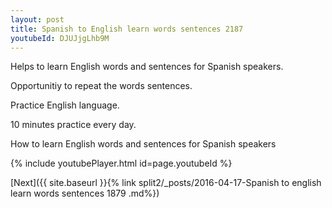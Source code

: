```yaml
---
layout: post
title: Spanish to English learn words sentences 2187 
youtubeId: DJUJjgLhb9M
---
```

 
 
Helps to learn English words and sentences for Spanish speakers.

Opportunitiy to repeat the words sentences. 

Practice English language. 
 
10 minutes practice every day. 
 
How to learn English words and sentences for Spanish speakers 
 
{% include youtubePlayer.html id=page.youtubeId %}
 
 
[Next]({{ site.baseurl }}{% link  split2/_posts/2016-04-17-Spanish to english learn words sentences 1879 .md%})
 
